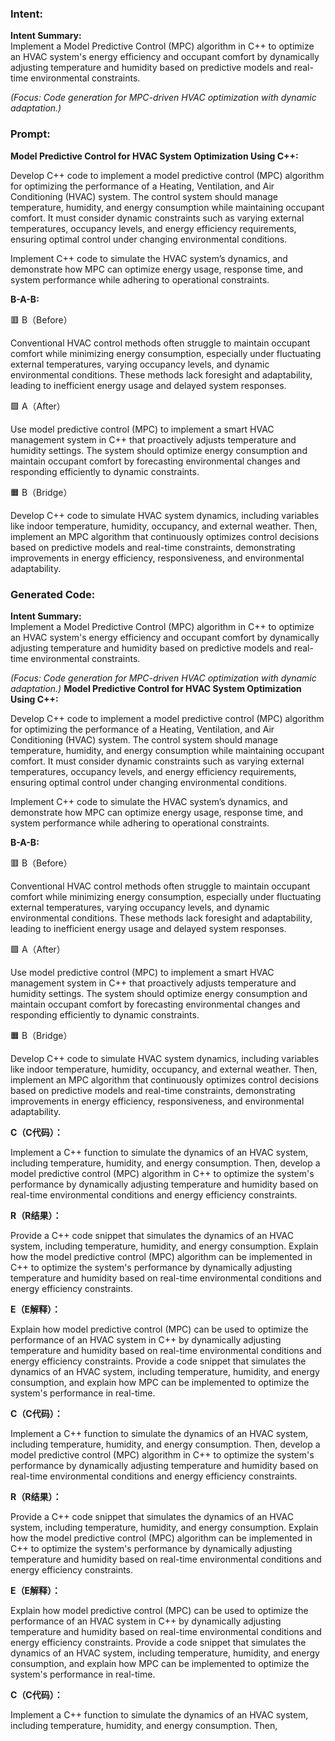 ### Intent:
**Intent Summary:**  
Implement a Model Predictive Control (MPC) algorithm in C++ to optimize an HVAC system's energy efficiency and occupant comfort by dynamically adjusting temperature and humidity based on predictive models and real-time environmental constraints.  

*(Focus: Code generation for MPC-driven HVAC optimization with dynamic adaptation.)*

### Prompt:
**Model Predictive Control for HVAC System Optimization Using C++:**

Develop C++ code to implement a model predictive control (MPC) algorithm for optimizing the performance of a Heating, Ventilation, and Air Conditioning (HVAC) system. The control system should manage temperature, humidity, and energy consumption while maintaining occupant comfort. It must consider dynamic constraints such as varying external temperatures, occupancy levels, and energy efficiency requirements, ensuring optimal control under changing environmental conditions.

Implement C++ code to simulate the HVAC system’s dynamics, and demonstrate how MPC can optimize energy usage, response time, and system performance while adhering to operational constraints.

**B-A-B:**

🟥 B（Before）

Conventional HVAC control methods often struggle to maintain occupant comfort while minimizing energy consumption, especially under fluctuating external temperatures, varying occupancy levels, and dynamic environmental conditions. These methods lack foresight and adaptability, leading to inefficient energy usage and delayed system responses.

🟩 A（After）

Use model predictive control (MPC) to implement a smart HVAC management system in C++ that proactively adjusts temperature and humidity settings. The system should optimize energy consumption and maintain occupant comfort by forecasting environmental changes and responding efficiently to dynamic constraints.

🟧 B（Bridge）

Develop C++ code to simulate HVAC system dynamics, including variables like indoor temperature, humidity, occupancy, and external weather. Then, implement an MPC algorithm that continuously optimizes control decisions based on predictive models and real-time constraints, demonstrating improvements in energy efficiency, responsiveness, and environmental adaptability.

### Generated Code:
**Intent Summary:**  
Implement a Model Predictive Control (MPC) algorithm in C++ to optimize an HVAC system's energy efficiency and occupant comfort by dynamically adjusting temperature and humidity based on predictive models and real-time environmental constraints.  

*(Focus: Code generation for MPC-driven HVAC optimization with dynamic adaptation.)*
**Model Predictive Control for HVAC System Optimization Using C++:**

Develop C++ code to implement a model predictive control (MPC) algorithm for optimizing the performance of a Heating, Ventilation, and Air Conditioning (HVAC) system. The control system should manage temperature, humidity, and energy consumption while maintaining occupant comfort. It must consider dynamic constraints such as varying external temperatures, occupancy levels, and energy efficiency requirements, ensuring optimal control under changing environmental conditions.

Implement C++ code to simulate the HVAC system’s dynamics, and demonstrate how MPC can optimize energy usage, response time, and system performance while adhering to operational constraints.

**B-A-B:**

🟥 B（Before）

Conventional HVAC control methods often struggle to maintain occupant comfort while minimizing energy consumption, especially under fluctuating external temperatures, varying occupancy levels, and dynamic environmental conditions. These methods lack foresight and adaptability, leading to inefficient energy usage and delayed system responses.

🟩 A（After）

Use model predictive control (MPC) to implement a smart HVAC management system in C++ that proactively adjusts temperature and humidity settings. The system should optimize energy consumption and maintain occupant comfort by forecasting environmental changes and responding efficiently to dynamic constraints.

🟧 B（Bridge）

Develop C++ code to simulate HVAC system dynamics, including variables like indoor temperature, humidity, occupancy, and external weather. Then, implement an MPC algorithm that continuously optimizes control decisions based on predictive models and real-time constraints, demonstrating improvements in energy efficiency, responsiveness, and environmental adaptability. 

**C（C代码）：**

Implement a C++ function to simulate the dynamics of an HVAC system, including temperature, humidity, and energy consumption. Then, develop a model predictive control (MPC) algorithm in C++ to optimize the system's performance by dynamically adjusting temperature and humidity based on real-time environmental conditions and energy efficiency constraints.

**R（R结果）：**

Provide a C++ code snippet that simulates the dynamics of an HVAC system, including temperature, humidity, and energy consumption. Explain how the model predictive control (MPC) algorithm can be implemented in C++ to optimize the system's performance by dynamically adjusting temperature and humidity based on real-time environmental conditions and energy efficiency constraints.

**E（E解释）：**

Explain how model predictive control (MPC) can be used to optimize the performance of an HVAC system in C++ by dynamically adjusting temperature and humidity based on real-time environmental conditions and energy efficiency constraints. Provide a code snippet that simulates the dynamics of an HVAC system, including temperature, humidity, and energy consumption, and explain how MPC can be implemented to optimize the system's performance in real-time.

**C（C代码）：**

Implement a C++ function to simulate the dynamics of an HVAC system, including temperature, humidity, and energy consumption. Then, develop a model predictive control (MPC) algorithm in C++ to optimize the system's performance by dynamically adjusting temperature and humidity based on real-time environmental conditions and energy efficiency constraints.

**R（R结果）：**

Provide a C++ code snippet that simulates the dynamics of an HVAC system, including temperature, humidity, and energy consumption. Explain how the model predictive control (MPC) algorithm can be implemented in C++ to optimize the system's performance by dynamically adjusting temperature and humidity based on real-time environmental conditions and energy efficiency constraints.

**E（E解释）：**

Explain how model predictive control (MPC) can be used to optimize the performance of an HVAC system in C++ by dynamically adjusting temperature and humidity based on real-time environmental conditions and energy efficiency constraints. Provide a code snippet that simulates the dynamics of an HVAC system, including temperature, humidity, and energy consumption, and explain how MPC can be implemented to optimize the system's performance in real-time.

**C（C代码）：**

Implement a C++ function to simulate the dynamics of an HVAC system, including temperature, humidity, and energy consumption. Then,
